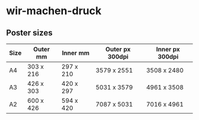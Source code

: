 # wir-machen-druck

## Poster sizes

| Size | Outer mm  | Inner mm  | Outer px 300dpi | Inner px 300dpi |
| ---- | --------- | --------- | --------------- | --------------- |
| A4   | 303 x 216 | 297 x 210 | 3579 x 2551     | 3508 x 2480     |
| A3   | 426 x 303 | 420 x 297 | 5031 x 3579     | 4961 x 3508     |
| A2   | 600 x 426 | 594 x 420 | 7087 x 5031     | 7016 x 4961     |
